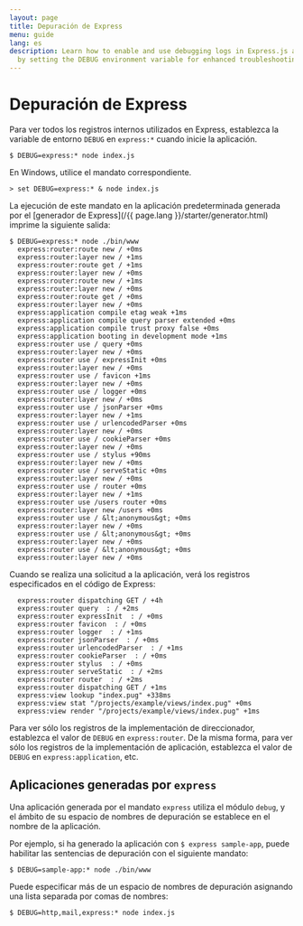 ```yaml
---
layout: page
title: Depuración de Express
menu: guide
lang: es
description: Learn how to enable and use debugging logs in Express.js applications
  by setting the DEBUG environment variable for enhanced troubleshooting.
---
```


# Depuración de Express

Para ver todos los registros internos utilizados en Express, establezca la variable de entorno `DEBUG` en `express:*` cuando inicie la aplicación.

```console
$ DEBUG=express:* node index.js
```

En Windows, utilice el mandato correspondiente.

```console
> set DEBUG=express:* & node index.js
```

La ejecución de este mandato en la aplicación predeterminada generada por el [generador de Express](/{{ page.lang }}/starter/generator.html) imprime la siguiente salida:

```console
$ DEBUG=express:* node ./bin/www
  express:router:route new / +0ms
  express:router:layer new / +1ms
  express:router:route get / +1ms
  express:router:layer new / +0ms
  express:router:route new / +1ms
  express:router:layer new / +0ms
  express:router:route get / +0ms
  express:router:layer new / +0ms
  express:application compile etag weak +1ms
  express:application compile query parser extended +0ms
  express:application compile trust proxy false +0ms
  express:application booting in development mode +1ms
  express:router use / query +0ms
  express:router:layer new / +0ms
  express:router use / expressInit +0ms
  express:router:layer new / +0ms
  express:router use / favicon +1ms
  express:router:layer new / +0ms
  express:router use / logger +0ms
  express:router:layer new / +0ms
  express:router use / jsonParser +0ms
  express:router:layer new / +1ms
  express:router use / urlencodedParser +0ms
  express:router:layer new / +0ms
  express:router use / cookieParser +0ms
  express:router:layer new / +0ms
  express:router use / stylus +90ms
  express:router:layer new / +0ms
  express:router use / serveStatic +0ms
  express:router:layer new / +0ms
  express:router use / router +0ms
  express:router:layer new / +1ms
  express:router use /users router +0ms
  express:router:layer new /users +0ms
  express:router use / &lt;anonymous&gt; +0ms
  express:router:layer new / +0ms
  express:router use / &lt;anonymous&gt; +0ms
  express:router:layer new / +0ms
  express:router use / &lt;anonymous&gt; +0ms
  express:router:layer new / +0ms
```

Cuando se realiza una solicitud a la aplicación, verá los registros especificados en el código de Express:

```console
  express:router dispatching GET / +4h
  express:router query  : / +2ms
  express:router expressInit  : / +0ms
  express:router favicon  : / +0ms
  express:router logger  : / +1ms
  express:router jsonParser  : / +0ms
  express:router urlencodedParser  : / +1ms
  express:router cookieParser  : / +0ms
  express:router stylus  : / +0ms
  express:router serveStatic  : / +2ms
  express:router router  : / +2ms
  express:router dispatching GET / +1ms
  express:view lookup "index.pug" +338ms
  express:view stat "/projects/example/views/index.pug" +0ms
  express:view render "/projects/example/views/index.pug" +1ms
```

Para ver sólo los registros de la implementación de direccionador, establezca el valor de `DEBUG` en `express:router`. De la misma forma, para ver sólo los registros de la implementación de aplicación, establezca el valor de `DEBUG` en `express:application`, etc.

## Aplicaciones generadas por `express`

Una aplicación generada por el mandato `express` utiliza el módulo `debug`, y el ámbito de su espacio de nombres de depuración se establece en el nombre de la aplicación.

Por ejemplo, si ha generado la aplicación con `$ express sample-app`, puede habilitar las sentencias de depuración con el siguiente mandato:

```console
$ DEBUG=sample-app:* node ./bin/www
```

Puede especificar más de un espacio de nombres de depuración asignando una lista separada por comas de nombres:

```console
$ DEBUG=http,mail,express:* node index.js
```
